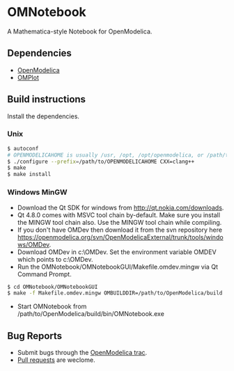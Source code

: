 # OMNotebook
A Mathematica-style Notebook for OpenModelica.

## Dependencies

- [OpenModelica](https://openmodelica.org)
- [OMPlot](../../../OMPlot)

## Build instructions

Install the dependencies.

### Unix
```bash
$ autoconf
# OPENMODELICAHOME is usually /usr, /opt, /opt/openmodelica, or /path/to/svn/OpenModelica/build
$ ./configure --prefix=/path/to/OPENMODELICAHOME CXX=clang++
$ make
$ make install
```

### Windows MinGW
- Download the Qt SDK for windows from http://qt.nokia.com/downloads.
- Qt 4.8.0 comes with MSVC tool chain by-default. Make sure you install the MINGW tool chain also. Use the MINGW tool chain while compiling.
- If you don't have OMDev then download it from the svn repository here https://openmodelica.org/svn/OpenModelicaExternal/trunk/tools/windows/OMDev.
- Download OMDev in c:\OMDev. Set the environment variable OMDEV which points to c:\OMDev.
- Run the OMNotebook/OMNotebookGUI/Makefile.omdev.mingw via Qt Command Prompt.
```bash
$ cd OMNotebook/OMNotebookGUI
$ make -f Makefile.omdev.mingw OMBUILDDIR=/path/to/OpenModelica/build
```
- Start OMNotebook from /path/to/OpenModelica/build/bin/OMNotebook.exe

## Bug Reports

- Submit bugs through the [OpenModelica trac](https://trac.openmodelica.org/OpenModelica/newticket).
- [Pull requests](../../pulls) are weclome.
